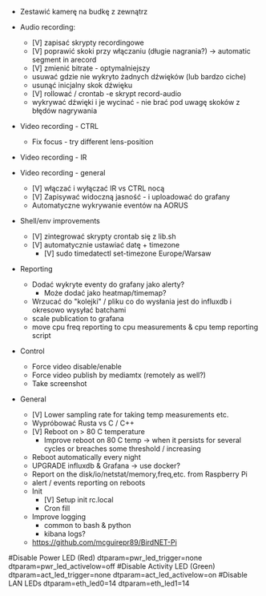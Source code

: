 - Zestawić kamerę na budkę z zewnątrz
- Audio recording:
  - [V] zapisać skrypty recordingowe
  - [V] poprawić skoki przy włączaniu (długie nagrania?) -> automatic segment in arecord
  - [V] zmienić bitrate - optymalniejszy
  - usuwać gdzie nie wykryto żadnych dźwięków (lub bardzo ciche)
  - usunąć inicjalny skok dźwięku
  - [V] rollować / crontab -e skrypt record-audio
  - wykrywać dźwięki i je wycinać - nie brać pod uwagę skoków z błędów nagrywania
- Video recording - CTRL
  - Fix focus - try different lens-position
- Video recording - IR
- Video recording - general
  - [V] włączać i wyłączać IR vs CTRL nocą
  - [V] Zapisywać widoczną jasność - i uploadować do grafany
  - Automatyczne wykrywanie eventów na AORUS
- Shell/env improvements
  - [V] zintegrować skrypty crontab się z lib.sh
  - [V] automatycznie ustawiać datę + timezone
    - [V] sudo timedatectl set-timezone Europe/Warsaw
- Reporting
  - Dodać wykryte eventy do grafany jako alerty?
    - Może dodać jako heatmap/timemap?
  - Wrzucać do "kolejki" / pliku co do wysłania jest do influxdb i okresowo wysyłać batchami 
  - scale publication to grafana
  - move cpu freq reporting to cpu measurements & cpu temp reporting script
- Control
  - Force video disable/enable
  - Force video publish by mediamtx (remotely as well?)
  - Take screenshot

- General
  - [V] Lower sampling rate for taking temp measurements etc.
  - Wypróbować Rusta vs C / C++
  - [V] Reboot on > 80 C temperature
    - Improve reboot on 80 C temp -> when it persists for several cycles or breaches some threshold / increasing
  - Reboot automatically every night
  - UPGRADE influxdb & Grafana -> use docker?
  - Report on the disk/io/netstat/memory,freq,etc. from Raspberry Pi
  - alert / events reporting on reboots
  - Init
    - [V] Setup init rc.local 
    - Cron fill
  - Improve logging
    - common to bash & python
    - kibana logs?
  - https://github.com/mcguirepr89/BirdNET-Pi




#Disable Power LED (Red)
dtparam=pwr_led_trigger=none
dtparam=pwr_led_activelow=off
#Disable Activity LED (Green)
dtparam=act_led_trigger=none
dtparam=act_led_activelow=on
#Disable LAN LEDs
dtparam=eth_led0=14
dtparam=eth_led1=14
